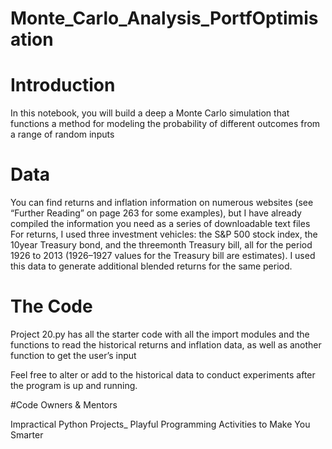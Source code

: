 # Monte_Carlo_Analysis_PortfOptimisation

# Introduction
In this notebook, you will build a deep a Monte Carlo simulation that functions  a method for modeling the probability of different outcomes from a range of random inputs

# Data

You can find returns and inflation information on numerous websites (see “Further Reading” on page 263 for some examples), but I have already compiled the information you need as a series of downloadable text files
For returns, I used three investment vehicles: the S&P 500 stock index, the 10­year Treasury bond, and the three­month Treasury bill, all for the period 1926 to 2013 (1926–1927 values for the Treasury bill are estimates). I used this data to generate additional blended returns for the same period. 


# The Code 

Project 20.py has all the starter code with all the import modules and the functions to read the historical returns and inflation data, as well as another function to get the user’s input

Feel free to alter or add to the historical data to conduct experiments after the program is up and running.

#Code Owners & Mentors


Impractical Python Projects_ Playful Programming Activities to Make You Smarter

